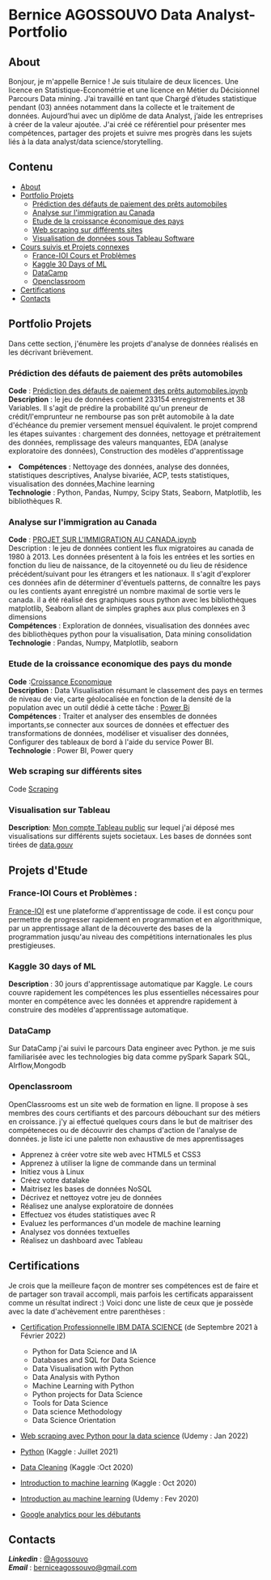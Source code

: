 # Bernice AGOSSOUVO  Data Analyst-Portfolio

## About <a id ="0"> </a>

Bonjour, je m'appelle Bernice ! Je suis titulaire de deux licences. 
Une licence en Statistique-Econométrie et une licence en Métier du Décisionnel Parcours Data mining. 
J’ai travaillé en tant que Chargé d’études statistique pendant (03) années 
notamment dans la collecte et le traitement de données. Aujourd’hui avec un diplôme de data Analyst,
j’aide les entreprises à créer de la valeur ajoutée. 
J'ai créé ce référentiel pour présenter mes compétences, partager des projets et suivre 
mes progrès dans les sujets liés à la data analyst/data science/storytelling.

## Contenu 
<Div class = "alert alert-block alert-info"> 

  - [About](#0)<br>
  - [Portfolio Projets](#2)<br>
    - [Prédiction des défauts de paiement des prêts automobiles](#2.1)<br>
    - [Analyse sur l'immigration au Canada](#2.2)<br>
    - [Etude de la croissance économique des pays](#2.3)<br>
    - [Web scraping sur différents sites](#2.4)<br>
    - [Visualisation de données sous Tableau Software](#2.5)<br>
  - [Cours suivis et Projets connexes](#4)<br>
    - [France-IOI Cours et Problèmes](#4.1)<br>
    - [Kaggle 30 Days of ML](#4.2)<br>
    - [DataCamp](#4.3)<br>
    - [Openclassroom](#4.4)<br>
  - [Certifications](#6)<br>
  - [Contacts](#8)<br> 

## Portfolio Projets <a id ="2"> </a>
  Dans cette section, j'énumère les projets d'analyse de données réalisés en les décrivant brièvement.
### Prédiction des défauts de paiement des prêts automobiles <a id ="2.1"> </a>
  **Code** : [Prédiction des défauts de paiement des prêts automobiles.ipynb](https://github.com/agossouvo/Data-mining-projects/blob/main/Pr%C3%A9diction%20des%20d%C3%A9fauts%20de%20paiement%20des%20pr%C3%AAts%20automobiles.ipynb)<br>
  **Description** : le jeu de données contient 233154 enregistrements et 38 Variables. Il s'agit de prédire la probabilité qu'un preneur de crédit/l'emprunteur ne rembourse pas son prêt automobile à la date d'échéance du premier versement mensuel équivalent. 
le projet comprend les étapes suivantes : chargement des données, nettoyage et prétraitement des données, remplissage des valeurs manquantes, EDA (analyse exploratoire des données),
Construction des modèles d'apprentissage <br><li>
  **Compétences** : Nettoyage des données, analyse des données, statistiques descriptives, Analyse bivariée, ACP, tests statistiques, visualisation des données,Machine learning<br>
  **Technologie** : Python, Pandas, Numpy, Scipy Stats, Seaborn, Matplotlib, les bibliothèques R.
  
  
### Analyse sur l'immigration au Canada <a id ="2.2"> </a>
**Code** : [PROJET SUR L'IMMIGRATION AU CANADA.ipynb](https://github.com/agossouvo/DataVisualisation/blob/main/PROJET%20SUR%20L'IMMIGRATION%20AU%20CANADA.ipynb)<br>
Description : le jeu de données contient les flux migratoires au canada de 1980 à 2013. Les données présentent à la fois les entrées et les sorties en fonction du lieu de naissance, de la citoyenneté ou du lieu de résidence précédent/suivant pour les étrangers et les nationaux. Il s'agit d'explorer ces données afin de déterminer d'éventuels patterns, de connaître les pays ou les contients ayant enregistré un nombre maximal de sortie vers le canada. il a été réalisé des graphiques sous python avec les bibliothèques matplotlib, Seaborn allant de simples graphes aux plus complexes en 3 dimensions<br>
  **Compétences** : Exploration de données, visualisation des données avec des bibliothèques python pour la visualisation, Data mining consolidation <br>
  **Technologie** : Pandas, Numpy, Matplotlib, seaborn <br>
  
  ### Etude de la croissance economique des pays du monde <a id ="2.3"> </a>
  **Code** :[Croissance Economique](https://github.com/agossouvo/Projets_parallele)<br>
  **Description** : Data Visualisation résumant le classement des pays en termes de niveau de vie, carte géolocalisée en fonction de la densité de la population avec un outil dédié à cette tâche : [Power Bi](https://powerbi.microsoft.com/fr-be/)<br>
  **Compétences** : Traiter et analyser des ensembles de données importants,se connecter aux sources de données et effectuer des transformations de données, modéliser et visualiser des données, Configurer des tableaux de bord à l'aide du service Power BI. <br>
  **Technologie** : Power BI, Power query
  
  ### Web scraping sur différents sites <a id ="2.4"> </a>
  Code [Scraping](https://github.com/agossouvo/Projets_secondaires/tree/main/WebScraping)
  
  
  ### Visualisation sur Tableau <a id ="2.5"> </a>
  **Description**: [Mon compte Tableau public](https://public.tableau.com/app/profile/agossouvo#!/?newProfile=&activeTab=0) sur lequel j'ai déposé mes visualisations sur différents sujets societaux. Les bases de données sont tirées de [data.gouv](https://www.data.gouv.fr/fr/)
   
  
## Projets d'Etude <a id ="4"> </a>
  ### France-IOI Cours et Problèmes <a id ="4.1"> </a>:
  [France-IOI](http://www.france-ioi.org) est une plateforme d'apprentissage de code. il est conçu pour permettre de progresser rapidement en programmation et en algorithmique, par un apprentissage allant de la découverte des bases de la programmation jusqu'au niveau des compétitions internationales les plus prestigieuses. 
  
  ### Kaggle 30 days of ML <a id ="4.2"> </a>
   **Description** : 30 jours d'apprentissage automatique par Kaggle. Le cours couvre rapidement les compétences les plus essentielles nécessaires pour monter en compétence avec les données et apprendre rapidement à construire des modèles d'apprentissage automatique.

  
  ### DataCamp <a id = "4.3"> </a>
  Sur DataCamp j'ai suivi le parcours Data engineer avec Python. je me suis familiarisée avec les technologies big data comme pySpark Sapark SQL, AIrflow,Mongodb 
  
  ### Openclassroom <a id ="4.4"> </a>
  OpenClassrooms est un site web de formation en ligne. Il propose à ses membres des cours certifiants et des parcours débouchant sur des métiers en croissance. j'y ai effectué quelques cours dans le but de maitriser des compéteneces ou de découvrir des champs d'action de l'analyse de données. je liste ici une palette non exhaustive de mes apprentissages

  - Apprenez à créer votre site web avec HTML5 et CSS3 
  - Apprenez à utiliser la ligne de commande dans un terminal
  - Initiez vous à Linux
  - Créez votre datalake 
  - Maitrisez les bases de données NoSQL
  - Décrivez et nettoyez votre jeu de données
  - Réalisez une analyse exploratoire de données 
  - Effectuez vos études statistiques avec R 
  - Evaluez les performances d'un modele de machine learning 
  - Analysez vos données textuelles 
  - Réalisez un dashboard avec Tableau 
   


## Certifications  <a id ="6"> </a>
  Je crois que la meilleure façon de montrer ses compétences est de faire et de partager son travail accompli, mais parfois les certificats apparaissent comme un résultat indirect :) Voici donc une liste de ceux que je possède avec la date d'achèvement entre parenthèses :
   -  [Certification Professionnelle IBM DATA SCIENCE](https://www.credly.com/badges/7115c046-2989-4dbc-9c0a-9a8f2d459f38/public_url) (de Septembre 2021 à Février 2022)<br>
      - Python for Data Science and IA
      - Databases and SQL for Data Science
      - Data Visualisation with Python <br>
      - Data Analysis with Python <br>
      - Machine Learning with Python
      - Python projects for Data Science
      - Tools for Data Science
      - Data science Methodology <br>
      - Data Science Orientation <br>
      
  - [Web scraping avec Python pour la data science](https://www.udemy.com/certificate/UC-583889c5-66e1-4689-b34f-b7c9412c1b3f/) (Udemy : Jan 2022)
  - [Python](https://www.kaggle.com/learn/certification/berniceagossouvo/python) (Kaggle : Juillet 2021)
  - [Data Cleaning](https://www.kaggle.com/learn/certification/berniceagossouvo/data-cleaning) (Kaggle :Oct 2020)
  - [Introduction to machine learning](https://www.kaggle.com/learn/certification/berniceagossouvo/intro-to-machine-learning) (Kaggle : Oct 2020)
  - [Introduction au machine learning](https://www.udemy.com/certificate/UC-c0a30d25-4107-41a3-9627-58cf9fc123b0/) (Udemy : Fev 2020)
  - [Google analytics pour les débutants](https://analytics.google.com/analytics/academy/course/6)
  
  
## Contacts <a id ="8"> </a>
  ***Linkedin*** : [@Agossouvo](https://www.linkedin.com/in/bernice-agossouvo/)<br>
  ***Email*** : berniceagossouvo@gmail.com






